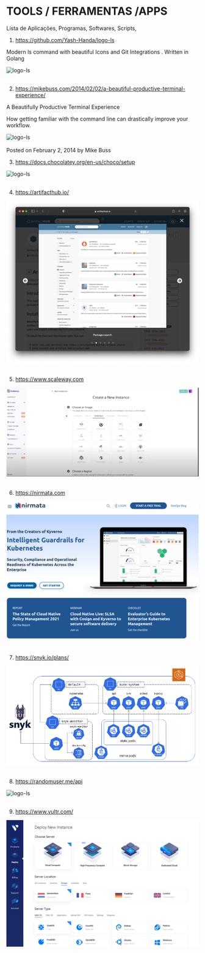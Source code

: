 # TOOLS / FERRAMENTAS /APPS
Lista de Aplicações, Programas, Softwares, Scripts, 


1. https://github.com/Yash-Handa/logo-ls

Modern ls command with beautiful Icons and Git Integrations . Written in Golang

<div>
  <span align="center">
  <img alt="logo-ls" title="logo-ls" src="https://raw.githubusercontent.com/Yash-Handa/logo-ls/master/.github/images/ls.png">
    </span>
</div><br>

2. https://mikebuss.com/2014/02/02/a-beautiful-productive-terminal-experience/

A Beautifully Productive Terminal Experience

How getting familiar with the command line can drastically improve your workflow.
<div>
  <span align="center">
    <img alt="logo-ls" title="logo-ls" src="https://d1dtl6c2x4cczo.cloudfront.net/assets/images/posts/a-beautiful-productive-terminal-experience/cover.png">
   </span>
</div><br>
Posted on February 2, 2014 by Mike Buss


3. https://docs.chocolatey.org/en-us/choco/setup
  
  <div>
  <span align="center">
  <img alt="logo-ls" title="logo-ls" src="https://storage.googleapis.com/hcode.com.br/blog/posts/112/cover_copy.jpg">
    </span>
</div><br>

4. https://artifacthub.io/
<div>
  <span align="center">
  <img alt="logo-ls" title="logo-ls" src="https://github.com/lourranio/tools/blob/75163aad231cf017f8279ae07d0f6e10b3e173ef/img/display.png">
    </span>
</div><br>

5. https://www.scaleway.com
<div>
  <span align="center">
  <img alt="logo-ls" title="logo-ls" src="https://github.com/lourranio/tools/blob/6b162ba182fa59f73db38d4d4e5a30e830824ac5/img/scaleway.PNG">
    </span>
</div><br>

6. https://nirmata.com
<div>
  <span align="center">
  <img alt="logo-ls" title="logo-ls" src="https://github.com/lourranio/tools/blob/a8e3a6111bc64af53952e834cb4ead54cd7d3acc/img/nirmata.png">
    </span>
</div><br>

7. https://snyk.io/plans/
<div>
  <span align="center">
  <img alt="logo-ls" title="logo-ls" src="https://github.com/lourranio/tools/blob/c811d5f8003765058f9e19b42bea4c7a5eb2016f/img/snyk.png">
    </span>
</div><br>

8. https://randomuser.me/api
<div>
  <span align="center">
  <img alt="logo-ls" title="logo-ls" src="https://miro.medium.com/max/1400/1*EEn-tB8M38krdKQuuTR-9Q.png">
    </span>
</div><br>

9. https://www.vultr.com/
<div>
  <span align="center">
  <img alt="logo-ls" title="logo-ls" src="https://github.com/lourranio/tools/blob/40662d866d4f9b97702a413206594f593eb263b3/img/vultr.png">
    </span>
</div><br>
